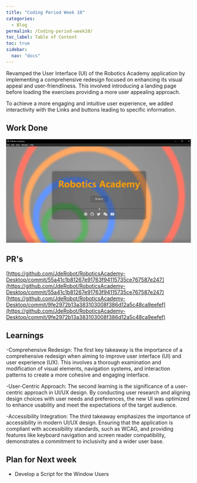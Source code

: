 ```yaml
---
title: "Coding Period Week 10"
categories:
  - Blog
permalink: /Coding-period-week10/
toc_label: Table of Content
toc: true
sidebar:
  nav: "docs"
---
```


Revamped the User Interface (UI) of the Robotics Academy application by implementing a comprehensive redesign focused on enhancing its visual appeal and user-friendliness. This involved introducing a landing page before loading the exercises providing a more user appealing approach.

To achieve a more engaging and intuitive user experience, we added interactivity with the Links and buttons leading to specific information.

## Work Done

![NEW-UI](../assets/images/Codingweek10img1.png)

## PR's

[https://github.com/JdeRobot/RoboticsAcademy-Desktop/commit/55a41c1b81267e91763f94115735ce767587e247](https://github.com/JdeRobot/RoboticsAcademy-Desktop/commit/55a41c1b81267e91763f94115735ce767587e247)
[https://github.com/JdeRobot/RoboticsAcademy-Desktop/commit/9fe2972b13a383103008f386d12a5c48ca9eefef](https://github.com/JdeRobot/RoboticsAcademy-Desktop/commit/9fe2972b13a383103008f386d12a5c48ca9eefef)

## Learnings

-Comprehensive Redesign: The first key takeaway is the importance of a comprehensive redesign when aiming to improve user interface (UI) and user experience (UX). This involves a thorough examination and modification of visual elements, navigation systems, and interaction patterns to create a more cohesive and engaging interface.

-User-Centric Approach: The second learning is the significance of a user-centric approach in UI/UX design. By conducting user research and aligning design choices with user needs and preferences, the new UI was optimized to enhance usability and meet the expectations of the target audience.

-Accessibility Integration: The third takeaway emphasizes the importance of accessibility in modern UI/UX design. Ensuring that the application is compliant with accessibility standards, such as WCAG, and providing features like keyboard navigation and screen reader compatibility, demonstrates a commitment to inclusivity and a wider user base.

## Plan for Next week

- Develop a Script for the Window Users
